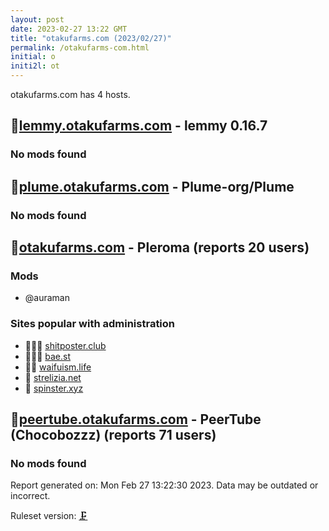 ```yaml
---
layout: post
date: 2023-02-27 13:22 GMT
title: "otakufarms.com (2023/02/27)"
permalink: /otakufarms-com.html
initial: o
initi2l: ot
---
```


otakufarms.com has 4 hosts.

## 🦝[lemmy.otakufarms.com](https://lemmy.otakufarms.com) - lemmy 0.16.7

### No mods found

## 🦝[plume.otakufarms.com](https://plume.otakufarms.com) - Plume-org/Plume

### No mods found

## 🦝[otakufarms.com](https://otakufarms.com) - Pleroma (reports 20 users)

### Mods
 * @auraman

### Sites popular with administration

* 🦝🧸💉 [shitposter.club](/shitposter-club.html)
* 🦝🧸💉 [bae.st](/bae-st.html)
* 🦝🧸 [waifuism.life](/waifuism-life.html)
* 🦝 [strelizia.net](/strelizia-net.html)
* 🦝 [spinster.xyz](/spinster-xyz.html)

## 🦝[peertube.otakufarms.com](https://peertube.otakufarms.com) - PeerTube (Chocobozzz) (reports 71 users)

### No mods found

Report generated on: Mon Feb 27 13:22:30 2023. Data may be outdated or incorrect.

Ruleset version: [🗜](/version-clamp)
